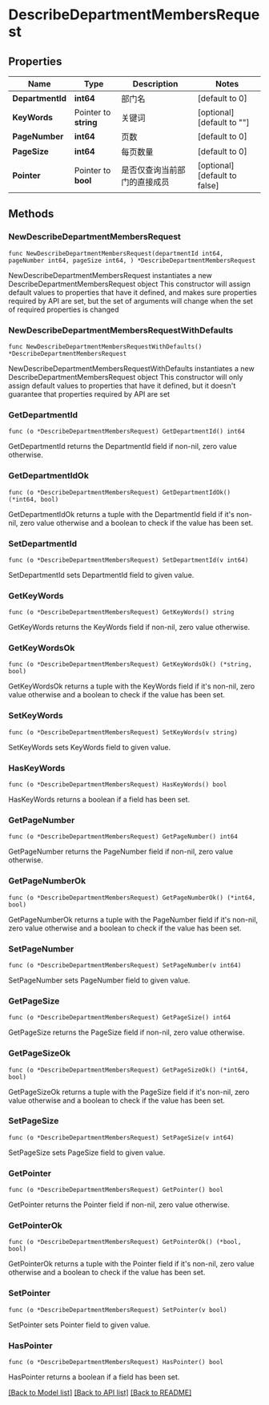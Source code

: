 # DescribeDepartmentMembersRequest

## Properties

Name | Type | Description | Notes
------------ | ------------- | ------------- | -------------
**DepartmentId** | **int64** | 部门名 | [default to 0]
**KeyWords** | Pointer to **string** | 关键词 | [optional] [default to ""]
**PageNumber** | **int64** | 页数 | [default to 0]
**PageSize** | **int64** | 每页数量 | [default to 0]
**Pointer** | Pointer to **bool** | 是否仅查询当前部门的直接成员 | [optional] [default to false]

## Methods

### NewDescribeDepartmentMembersRequest

`func NewDescribeDepartmentMembersRequest(departmentId int64, pageNumber int64, pageSize int64, ) *DescribeDepartmentMembersRequest`

NewDescribeDepartmentMembersRequest instantiates a new DescribeDepartmentMembersRequest object
This constructor will assign default values to properties that have it defined,
and makes sure properties required by API are set, but the set of arguments
will change when the set of required properties is changed

### NewDescribeDepartmentMembersRequestWithDefaults

`func NewDescribeDepartmentMembersRequestWithDefaults() *DescribeDepartmentMembersRequest`

NewDescribeDepartmentMembersRequestWithDefaults instantiates a new DescribeDepartmentMembersRequest object
This constructor will only assign default values to properties that have it defined,
but it doesn't guarantee that properties required by API are set

### GetDepartmentId

`func (o *DescribeDepartmentMembersRequest) GetDepartmentId() int64`

GetDepartmentId returns the DepartmentId field if non-nil, zero value otherwise.

### GetDepartmentIdOk

`func (o *DescribeDepartmentMembersRequest) GetDepartmentIdOk() (*int64, bool)`

GetDepartmentIdOk returns a tuple with the DepartmentId field if it's non-nil, zero value otherwise
and a boolean to check if the value has been set.

### SetDepartmentId

`func (o *DescribeDepartmentMembersRequest) SetDepartmentId(v int64)`

SetDepartmentId sets DepartmentId field to given value.


### GetKeyWords

`func (o *DescribeDepartmentMembersRequest) GetKeyWords() string`

GetKeyWords returns the KeyWords field if non-nil, zero value otherwise.

### GetKeyWordsOk

`func (o *DescribeDepartmentMembersRequest) GetKeyWordsOk() (*string, bool)`

GetKeyWordsOk returns a tuple with the KeyWords field if it's non-nil, zero value otherwise
and a boolean to check if the value has been set.

### SetKeyWords

`func (o *DescribeDepartmentMembersRequest) SetKeyWords(v string)`

SetKeyWords sets KeyWords field to given value.

### HasKeyWords

`func (o *DescribeDepartmentMembersRequest) HasKeyWords() bool`

HasKeyWords returns a boolean if a field has been set.

### GetPageNumber

`func (o *DescribeDepartmentMembersRequest) GetPageNumber() int64`

GetPageNumber returns the PageNumber field if non-nil, zero value otherwise.

### GetPageNumberOk

`func (o *DescribeDepartmentMembersRequest) GetPageNumberOk() (*int64, bool)`

GetPageNumberOk returns a tuple with the PageNumber field if it's non-nil, zero value otherwise
and a boolean to check if the value has been set.

### SetPageNumber

`func (o *DescribeDepartmentMembersRequest) SetPageNumber(v int64)`

SetPageNumber sets PageNumber field to given value.


### GetPageSize

`func (o *DescribeDepartmentMembersRequest) GetPageSize() int64`

GetPageSize returns the PageSize field if non-nil, zero value otherwise.

### GetPageSizeOk

`func (o *DescribeDepartmentMembersRequest) GetPageSizeOk() (*int64, bool)`

GetPageSizeOk returns a tuple with the PageSize field if it's non-nil, zero value otherwise
and a boolean to check if the value has been set.

### SetPageSize

`func (o *DescribeDepartmentMembersRequest) SetPageSize(v int64)`

SetPageSize sets PageSize field to given value.


### GetPointer

`func (o *DescribeDepartmentMembersRequest) GetPointer() bool`

GetPointer returns the Pointer field if non-nil, zero value otherwise.

### GetPointerOk

`func (o *DescribeDepartmentMembersRequest) GetPointerOk() (*bool, bool)`

GetPointerOk returns a tuple with the Pointer field if it's non-nil, zero value otherwise
and a boolean to check if the value has been set.

### SetPointer

`func (o *DescribeDepartmentMembersRequest) SetPointer(v bool)`

SetPointer sets Pointer field to given value.

### HasPointer

`func (o *DescribeDepartmentMembersRequest) HasPointer() bool`

HasPointer returns a boolean if a field has been set.


[[Back to Model list]](../README.md#documentation-for-models) [[Back to API list]](../README.md#documentation-for-api-endpoints) [[Back to README]](../README.md)


